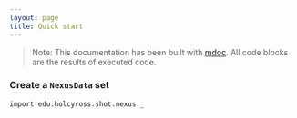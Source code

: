 ```yaml
---
layout: page
title: Quick start
---
```


> Note: This documentation has been built with [mdoc](https://scalameta.org/mdoc/).  All code blocks are the results of executed code.




### Create a `NexusData` set

```scala:mdoc
import edu.holcyross.shot.nexus._

```
